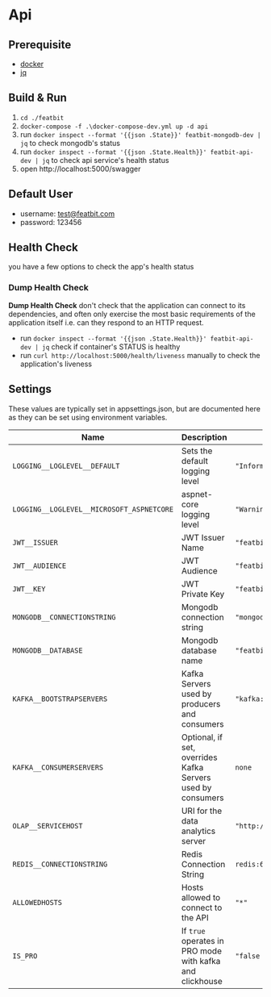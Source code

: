 # Api

## Prerequisite
- [docker](https://www.docker.com/)
- [jq](https://stedolan.github.io/jq/)

## Build & Run
1. `cd ./featbit`
2. `docker-compose -f .\docker-compose-dev.yml up -d api`
3. run `docker inspect --format '{{json .State}}' featbit-mongodb-dev | jq` to check mongodb's status
4. run `docker inspect --format '{{json .State.Health}}' featbit-api-dev | jq` to check api service's health status
5. open http://localhost:5000/swagger

## Default User
- username: test@featbit.com
- password: 123456

## Health Check
you have a few options to check the app's health status
### Dump Health Check
**Dump Health Check** don't check that the application can connect to its dependencies, and often only exercise the most basic requirements of the application itself i.e. can they respond to an HTTP request.
- run `docker inspect --format '{{json .State.Health}}' featbit-api-dev | jq` check if container's STATUS is healthy
- run `curl http://localhost:5000/health/liveness` manually to check the application's liveness

## Settings

These values are typically set in appsettings.json, but are documented here as they can be set using environment variables.


| Name                                           | Description                                                 | Value                                      |
| ---------------------------------              | ----------------------------------------------------------- | ------------------------------------------ |
| `LOGGING__LOGLEVEL__DEFAULT`                   | Sets the default logging level                              | `"Information"`                            |
| `LOGGING__LOGLEVEL__MICROSOFT_ASPNETCORE`      | aspnet-core logging level                                   | `"Warning"`                                |
| `JWT__ISSUER`                                  | JWT Issuer Name                                             | `"featbit"`                                |
| `JWT__AUDIENCE`                                | JWT Audience                                                | `"featbit-api"`                            |
| `JWT__KEY`                                     | JWT Private Key                                             | `"featbit-identity-key"`                   |
| `MONGODB__CONNECTIONSTRING`                    | Mongodb connection string                                   | `"mongodb://admin:password@mongodb:27017"` |
| `MONGODB__DATABASE`                            | Mongodb database name                                       | `"featbit"`                                |
| `KAFKA__BOOTSTRAPSERVERS`                      | Kafka Servers used by producers and consumers               | `"kafka:9092"`                             |
| `KAFKA__CONSUMERSERVERS`                       | Optional, if set, overrides Kafka Servers used by consumers | `none`                                     |
| `OLAP__SERVICEHOST`                            | URI for the data analytics server                           | `"http://da-server"`                       |
| `REDIS__CONNECTIONSTRING`                      | Redis Connection String                                     | `redis:6379`                               |
| `ALLOWEDHOSTS`                                 | Hosts allowed to connect to the API                         | `"*"`                                      |
| `IS_PRO`                                       | If `true` operates in PRO mode with kafka and clickhouse    | `"false`                                   |